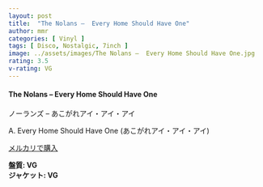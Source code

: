```yaml
---
layout: post
title:  "The Nolans –  Every Home Should Have One"
author: mmr
categories: [ Vinyl ]
tags: [ Disco, Nostalgic, 7inch ]
image: ../assets/images/The Nolans –  Every Home Should Have One.jpg
rating: 3.5
v-rating: VG
---
```


#### The Nolans –  Every Home Should Have One

ノーランズ –  あこがれアイ・アイ・アイ

A. Every Home Should Have One (あこがれアイ・アイ・アイ)

[メルカリで購入](https://jp.mercari.com/item/m72093615038)

<div class="mt-4 mb-4 d-flex align-items-center">
<strong class="mr-1">盤質: VG</strong>
</div>
<div class="mt-4 mb-4 d-flex align-items-center">
<strong class="mr-1">ジャケット: VG</strong>
</div>
